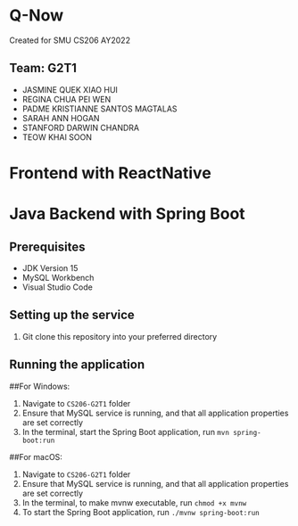 # Q-Now

Created for SMU CS206 AY2022

## Team: G2T1

- JASMINE QUEK XIAO HUI
- REGINA CHUA PEI WEN
- PADME KRISTIANNE SANTOS MAGTALAS
- SARAH ANN HOGAN
- STANFORD DARWIN CHANDRA
- TEOW KHAI SOON

# Frontend with ReactNative



# Java Backend with Spring Boot

## Prerequisites
- JDK Version 15
- MySQL Workbench
- Visual Studio Code

## Setting up the service
1. Git clone this repository into your preferred directory


## Running the application

##For Windows:
1. Navigate to `CS206-G2T1` folder
2. Ensure that MySQL service is running, and that all application properties are set correctly
3. In the terminal, start the Spring Boot application, run `mvn spring-boot:run`

##For macOS:
1. Navigate to `CS206-G2T1` folder
2. Ensure that MySQL service is running, and that all application properties are set correctly
3. In the terminal, to make mvnw executable, run `chmod +x mvnw`
4. To start the Spring Boot application, run `./mvnw spring-boot:run`